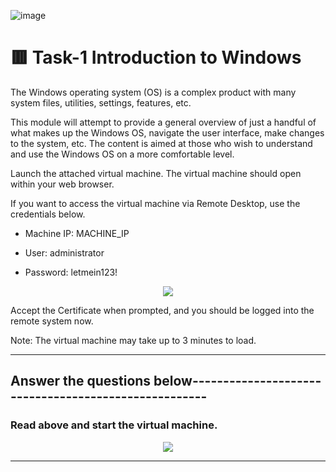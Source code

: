 ![image](https://user-images.githubusercontent.com/94435318/161913340-9792786d-7221-486a-93de-a3e203761565.png)

# 🟥 Task-1 Introduction to Windows

The Windows operating system (OS) is a complex product with many system files, utilities, settings, features, etc. 

This module will attempt to provide a general overview of just a handful of what makes up the Windows OS, navigate the user interface, make changes to the system, etc. The content is aimed at those who wish to understand and use the Windows OS on a more comfortable level. 

Launch the attached virtual machine. The virtual machine should open within your web browser. 

If you want to access the virtual machine via Remote Desktop, use the credentials below. 

- Machine IP: MACHINE_IP

- User: administrator

- Password: letmein123!

<p align="center">
  <img src="https://user-images.githubusercontent.com/94435318/161913777-706f5af8-1aec-4bd3-9063-624efafb5f1c.png">
</p>

Accept the Certificate when prompted, and you should be logged into the remote system now.

Note: The virtual machine may take up to 3 minutes to load.

------------------------------------------------------------------------------------

Answer the questions below-----------------------------------------------------
--

### Read above and start the virtual machine.

<p align="center">
  <img src="https://user-images.githubusercontent.com/94435318/161687394-218a79b1-ce0d-49f2-8dfb-53600bdbed33.png">
</p>

------------------------------------------------------------------------------------------------
